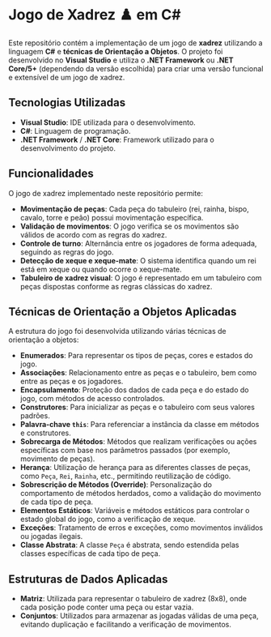 # Jogo de Xadrez ♟️ em C#

Este repositório contém a implementação de um jogo de **xadrez** utilizando a linguagem **C#** e **técnicas de Orientação a Objetos**. O projeto foi desenvolvido no **Visual Studio** e utiliza o **.NET Framework** ou **.NET Core/5+** (dependendo da versão escolhida) para criar uma versão funcional e extensível de um jogo de xadrez.

## Tecnologias Utilizadas

- **Visual Studio**: IDE utilizada para o desenvolvimento.
- **C#**: Linguagem de programação.
- **.NET Framework** / **.NET Core**: Framework utilizado para o desenvolvimento do projeto.

## Funcionalidades

O jogo de xadrez implementado neste repositório permite:

- **Movimentação de peças**: Cada peça do tabuleiro (rei, rainha, bispo, cavalo, torre e peão) possui movimentação específica.
- **Validação de movimentos**: O jogo verifica se os movimentos são válidos de acordo com as regras do xadrez.
- **Controle de turno**: Alternância entre os jogadores de forma adequada, seguindo as regras do jogo.
- **Detecção de xeque e xeque-mate**: O sistema identifica quando um rei está em xeque ou quando ocorre o xeque-mate.
- **Tabuleiro de xadrez visual**: O jogo é representado em um tabuleiro com peças dispostas conforme as regras clássicas do xadrez.

## Técnicas de Orientação a Objetos Aplicadas

A estrutura do jogo foi desenvolvida utilizando várias técnicas de orientação a objetos:

- **Enumerados**: Para representar os tipos de peças, cores e estados do jogo.
- **Associações**: Relacionamento entre as peças e o tabuleiro, bem como entre as peças e os jogadores.
- **Encapsulamento**: Proteção dos dados de cada peça e do estado do jogo, com métodos de acesso controlados.
- **Construtores**: Para inicializar as peças e o tabuleiro com seus valores padrões.
- **Palavra-chave `this`**: Para referenciar a instância da classe em métodos e construtores.
- **Sobrecarga de Métodos**: Métodos que realizam verificações ou ações específicas com base nos parâmetros passados (por exemplo, movimento de peças).
- **Herança**: Utilização de herança para as diferentes classes de peças, como `Peça`, `Rei`, `Rainha`, etc., permitindo reutilização de código.
- **Sobrescrição de Métodos (Override)**: Personalização do comportamento de métodos herdados, como a validação do movimento de cada tipo de peça.
- **Elementos Estáticos**: Variáveis e métodos estáticos para controlar o estado global do jogo, como a verificação de xeque.
- **Exceções**: Tratamento de erros e exceções, como movimentos inválidos ou jogadas ilegais.
- **Classe Abstrata**: A classe `Peça` é abstrata, sendo estendida pelas classes específicas de cada tipo de peça.

## Estruturas de Dados Aplicadas

- **Matriz**: Utilizada para representar o tabuleiro de xadrez (8x8), onde cada posição pode conter uma peça ou estar vazia.
- **Conjuntos**: Utilizados para armazenar as jogadas válidas de uma peça, evitando duplicação e facilitando a verificação de movimentos.

